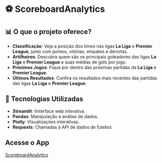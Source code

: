 # ⚽ ScoreboardAnalytics

## 📊 O que o projeto oferece?

- **Classificação**: Veja a posição dos times nas ligas **La Liga** e **Premier League**, junto com pontos, vitórias, empates e derrotas.
- **Artilheiros**: Descubra quem são os principais goleadores das ligas **La Liga** e **Premier League** e suas médias de gols por jogo.
- **Próximos Jogos**: Fique por dentro das próximas partidas da **La Liga** e **Premier League**.
- **Últimos Resultados**: Confira os resultados mais recentes das partidas das ligas **La Liga** e **Premier League**.

## 🚀 Tecnologias Utilizadas

- **Streamlit**: Iinterface web interativa.
- **Pandas**: Manipulação e análise de dados.
- **Plotly**: Visualizações interativas.
- **Requests**: Chamadas à API de dados de futebol.

## Acesse o App

[ScoreboardAnalytics](https://scoreboardanalytics-hie5gdncdjywsyxqp9buss.streamlit.app)
